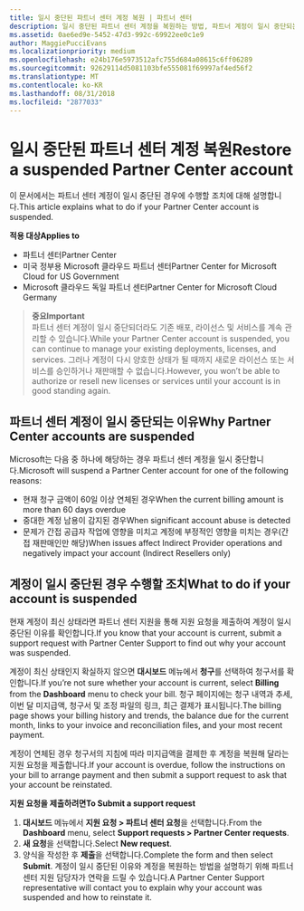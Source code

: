 ```yaml
---
title: 일시 중단된 파트너 센터 계정 복원 | 파트너 센터
description: 일시 중단된 파트너 센터 계정을 복원하는 방법, 파트너 계정이 일시 중단되는 이유 및 일시 중단 동안 계정을 사용하는 방법을 알아봅니다.
ms.assetid: 0ae6ed9e-5452-47d3-992c-69922ee0c1e9
author: MaggiePucciEvans
ms.localizationpriority: medium
ms.openlocfilehash: e24b176e5973512afc755d684a08615c6ff06289
ms.sourcegitcommit: 92629114d5081103bfe555081f69997af4ed56f2
ms.translationtype: MT
ms.contentlocale: ko-KR
ms.lasthandoff: 08/31/2018
ms.locfileid: "2877033"
---
```

# <a name="restore-a-suspended-partner-center-account"></a><span data-ttu-id="62bc3-103">일시 중단된 파트너 센터 계정 복원</span><span class="sxs-lookup"><span data-stu-id="62bc3-103">Restore a suspended Partner Center account</span></span>

<span data-ttu-id="62bc3-104">이 문서에서는 파트너 센터 계정이 일시 중단된 경우에 수행할 조치에 대해 설명합니다.</span><span class="sxs-lookup"><span data-stu-id="62bc3-104">This article explains what to do if your Partner Center account is suspended.</span></span>

**<span data-ttu-id="62bc3-105">적용 대상</span><span class="sxs-lookup"><span data-stu-id="62bc3-105">Applies to</span></span>**

-  <span data-ttu-id="62bc3-106">파트너 센터</span><span class="sxs-lookup"><span data-stu-id="62bc3-106">Partner Center</span></span>
-  <span data-ttu-id="62bc3-107">미국 정부용 Microsoft 클라우드 파트너 센터</span><span class="sxs-lookup"><span data-stu-id="62bc3-107">Partner Center for Microsoft Cloud for US Government</span></span>
-  <span data-ttu-id="62bc3-108">Microsoft 클라우드 독일 파트너 센터</span><span class="sxs-lookup"><span data-stu-id="62bc3-108">Partner Center for Microsoft Cloud Germany</span></span>

>**<span data-ttu-id="62bc3-109">중요</span><span class="sxs-lookup"><span data-stu-id="62bc3-109">Important</span></span>**<br>
<span data-ttu-id="62bc3-110">파트너 센터 계정이 일시 중단되더라도 기존 배포, 라이선스 및 서비스를 계속 관리할 수 있습니다.</span><span class="sxs-lookup"><span data-stu-id="62bc3-110">While your Partner Center account is suspended, you can continue to manage your existing deployments, licenses, and services.</span></span> <span data-ttu-id="62bc3-111">그러나 계정이 다시 양호한 상태가 될 때까지 새로운 라이선스 또는 서비스를 승인하거나 재판매할 수 없습니다.</span><span class="sxs-lookup"><span data-stu-id="62bc3-111">However, you won’t be able to authorize or resell new licenses or services until your account is in good standing again.</span></span>

## <a name="why-partner-center-accounts-are-suspended"></a><span data-ttu-id="62bc3-112">파트너 센터 계정이 일시 중단되는 이유</span><span class="sxs-lookup"><span data-stu-id="62bc3-112">Why Partner Center accounts are suspended</span></span>

<span data-ttu-id="62bc3-113">Microsoft는 다음 중 하나에 해당하는 경우 파트너 센터 계정을 일시 중단합니다.</span><span class="sxs-lookup"><span data-stu-id="62bc3-113">Microsoft will suspend a Partner Center account for one of the following reasons:</span></span>

- <span data-ttu-id="62bc3-114">현재 청구 금액이 60일 이상 연체된 경우</span><span class="sxs-lookup"><span data-stu-id="62bc3-114">When the current billing amount is more than 60 days overdue</span></span> 
- <span data-ttu-id="62bc3-115">중대한 계정 남용이 감지된 경우</span><span class="sxs-lookup"><span data-stu-id="62bc3-115">When significant account abuse is detected</span></span>
- <span data-ttu-id="62bc3-116">문제가 간접 공급자 작업에 영향을 미치고 계정에 부정적인 영향을 미치는 경우(간접 재판매인만 해당)</span><span class="sxs-lookup"><span data-stu-id="62bc3-116">When issues affect Indirect Provider operations and negatively impact your account (Indirect Resellers only)</span></span>

## <a name="what-to-do-if-your-account-is-suspended"></a><span data-ttu-id="62bc3-117">계정이 일시 중단된 경우 수행할 조치</span><span class="sxs-lookup"><span data-stu-id="62bc3-117">What to do if your account is suspended</span></span>

<span data-ttu-id="62bc3-118">현재 계정이 최신 상태라면 파트너 센터 지원을 통해 지원 요청을 제출하여 계정이 일시 중단된 이유를 확인합니다.</span><span class="sxs-lookup"><span data-stu-id="62bc3-118">If you know that your account is current, submit a support request with Partner Center Support to find out why your account was suspended.</span></span> 

<span data-ttu-id="62bc3-119">계정이 최신 상태인지 확실하지 않으면 **대시보드** 메뉴에서 **청구**를 선택하여 청구서를 확인합니다.</span><span class="sxs-lookup"><span data-stu-id="62bc3-119">If you’re not sure whether your account is current, select **Billing** from the **Dashboard** menu to check your bill.</span></span> <span data-ttu-id="62bc3-120">청구 페이지에는 청구 내역과 추세, 이번 달 미지급액, 청구서 및 조정 파일의 링크, 최근 결제가 표시됩니다.</span><span class="sxs-lookup"><span data-stu-id="62bc3-120">The billing page shows your billing history and trends, the balance due for the current month, links to your invoice and reconciliation files, and your most recent payment.</span></span>

<span data-ttu-id="62bc3-121">계정이 연체된 경우 청구서의 지침에 따라 미지급액을 결제한 후 계정을 복원해 달라는 지원 요청을 제출합니다.</span><span class="sxs-lookup"><span data-stu-id="62bc3-121">If your account is overdue, follow the instructions on your bill to arrange payment and then submit a support request to ask that your account be reinstated.</span></span> 

**<span data-ttu-id="62bc3-122">지원 요청을 제출하려면</span><span class="sxs-lookup"><span data-stu-id="62bc3-122">To Submit a support request</span></span>**

1.  <span data-ttu-id="62bc3-123">**대시보드** 메뉴에서 **지원 요청 > 파트너 센터 요청**을 선택합니다.</span><span class="sxs-lookup"><span data-stu-id="62bc3-123">From the **Dashboard** menu, select **Support requests > Partner Center requests**.</span></span>
2.  <span data-ttu-id="62bc3-124">**새 요청**을 선택합니다.</span><span class="sxs-lookup"><span data-stu-id="62bc3-124">Select **New request**.</span></span> 
3.  <span data-ttu-id="62bc3-125">양식을 작성한 후 **제출**을 선택합니다.</span><span class="sxs-lookup"><span data-stu-id="62bc3-125">Complete the form and then select **Submit**.</span></span> <span data-ttu-id="62bc3-126">계정이 일시 중단된 이유와 계정을 복원하는 방법을 설명하기 위해 파트너 센터 지원 담당자가 연락을 드릴 수 있습니다.</span><span class="sxs-lookup"><span data-stu-id="62bc3-126">A Partner Center Support representative will contact you to explain why your account was suspended and how to reinstate it.</span></span>



